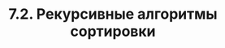 ---
title: '7.2. Рекурсивные алгоритмы сортировки'
metaTitle: '7.2. Рекурсивные алгоритмы сортировки'
metaDescription: '7.2. Рекурсивные алгоритмы сортировки'
---